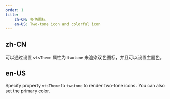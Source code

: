 ```yaml
---
order: 1
title:
    zh-CN: 多色图标
    en-US: Two-tone icon and colorful icon
---
```


## zh-CN

可以通过设置 `vtsTheme` 属性为 `twotone` 来渲染双色图标，并且可以设置主题色。

## en-US

Specify property `vtsTheme` to `twotone` to render two-tone icons. You can also set the primary color.
